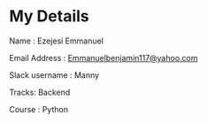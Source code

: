 # My Details #

Name : Ezejesi Emmanuel 

Email Address : Emmanuelbenjamin117@yahoo.com

Slack username : Manny

Tracks: Backend

Course : Python
